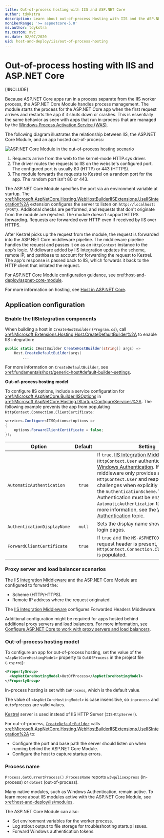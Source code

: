 ```yaml
---
title: Out-of-process hosting with IIS and ASP.NET Core
author: tdykstra
description: Learn about out-of-process Hosting with IIS and the ASP.NET Core Module.
monikerRange: '>= aspnetcore-5.0'
ms.author: tdykstra
ms.custom: mvc
ms.date: 02/07/2020
uid: host-and-deploy/iis/out-of-process-hosting
---
```

# Out-of-process hosting with IIS and ASP.NET Core 

[!INCLUDE[](~/includes/not-latest-version.md)]

Because ASP.NET Core apps run in a process separate from the IIS worker process, the ASP.NET Core Module handles process management. The module starts the process for the ASP.NET Core app when the first request arrives and restarts the app if it shuts down or crashes. This is essentially the same behavior as seen with apps that run in-process that are managed by the [Windows Process Activation Service (WAS)](/iis/manage/provisioning-and-managing-iis/features-of-the-windows-process-activation-service-was).

The following diagram illustrates the relationship between IIS, the ASP.NET Core Module, and an app hosted out-of-process:

![ASP.NET Core Module in the out-of-process hosting scenario](index/_static/ancm-outofprocess.png)

1. Requests arrive from the web to the kernel-mode HTTP.sys driver.
1. The driver routes the requests to IIS on the website's configured port. The configured port is usually 80 (HTTP) or 443 (HTTPS).
1. The module forwards the requests to Kestrel on a random port for the app. The random port isn't 80 or 443.

<!-- make this a bullet list -->
The ASP.NET Core Module specifies the port via an environment variable at startup. The <xref:Microsoft.AspNetCore.Hosting.WebHostBuilderIISExtensions.UseIISIntegration%2A> extension configures the server to listen on `http://localhost:{PORT}`. Additional checks are performed, and requests that don't originate from the module are rejected. The module doesn't support HTTPS forwarding. Requests are forwarded over HTTP even if received by IIS over HTTPS.

After Kestrel picks up the request from the module, the request is forwarded into the ASP.NET Core middleware pipeline. The middleware pipeline handles the request and passes it on as an `HttpContext` instance to the app's logic. Middleware added by IIS Integration updates the scheme, remote IP, and pathbase to account for forwarding the request to Kestrel. The app's response is passed back to IIS, which forwards it back to the HTTP client that initiated the request.

For ASP.NET Core Module configuration guidance, see <xref:host-and-deploy/aspnet-core-module>.

For more information on hosting, see [Host in ASP.NET Core](xref:fundamentals/index#host).

## Application configuration

### Enable the IISIntegration components

When building a host in `CreateHostBuilder` (`Program.cs`), call <xref:Microsoft.Extensions.Hosting.Host.CreateDefaultBuilder%2A> to enable IIS integration:

```csharp
public static IHostBuilder CreateHostBuilder(string[] args) =>
    Host.CreateDefaultBuilder(args)
        ...
```

For more information on `CreateDefaultBuilder`, see <xref:fundamentals/host/generic-host#default-builder-settings>.


**Out-of-process hosting model**

To configure IIS options, include a service configuration for <xref:Microsoft.AspNetCore.Builder.IISOptions> in <xref:Microsoft.AspNetCore.Hosting.IStartup.ConfigureServices%2A>. The following example prevents the app from populating `HttpContext.Connection.ClientCertificate`:

```csharp
services.Configure<IISOptions>(options => 
{
    options.ForwardClientCertificate = false;
});
```

| Option                         | Default | Setting |
| ------------------------------ | :-----: | ------- |
| `AutomaticAuthentication`      | `true`  | If `true`, [IIS Integration Middleware](#enable-the-iisintegration-components) sets the `HttpContext.User` authenticated by [Windows Authentication](xref:security/authentication/windowsauth). If `false`, the middleware only provides an identity for `HttpContext.User` and responds to challenges when explicitly requested by the `AuthenticationScheme`. Windows Authentication must be enabled in IIS for `AutomaticAuthentication` to function. For more information, see the [Windows Authentication](xref:security/authentication/windowsauth) topic. |
| `AuthenticationDisplayName`    | `null`  | Sets the display name shown to users on login pages. |
| `ForwardClientCertificate`     | `true`  | If `true` and the `MS-ASPNETCORE-CLIENTCERT` request header is present, the `HttpContext.Connection.ClientCertificate` is populated. |


### Proxy server and load balancer scenarios

The [IIS Integration Middleware](#enable-the-iisintegration-components) and the ASP.NET Core Module are configured to forward the:

* Scheme (HTTP/HTTPS).
* Remote IP address where the request originated.

The [IIS Integration Middleware](#enable-the-iisintegration-components) configures Forwarded Headers Middleware.

Additional configuration might be required for apps hosted behind additional proxy servers and load balancers. For more information, see [Configure ASP.NET Core to work with proxy servers and load balancers](xref:host-and-deploy/proxy-load-balancer).


### Out-of-process hosting model

To configure an app for out-of-process hosting, set the value of the `<AspNetCoreHostingModel>` property to `OutOfProcess` in the project file (`.csproj`):

```xml
<PropertyGroup>
  <AspNetCoreHostingModel>OutOfProcess</AspNetCoreHostingModel>
</PropertyGroup>
```

In-process hosting is set with `InProcess`, which is the default value.

The value of `<AspNetCoreHostingModel>` is case insensitive, so `inprocess` and `outofprocess` are valid values.

[Kestrel](xref:fundamentals/servers/kestrel) server is used instead of IIS HTTP Server (`IISHttpServer`).

For out-of-process, [`CreateDefaultBuilder`](xref:fundamentals/host/generic-host#default-builder-settings) calls <xref:Microsoft.AspNetCore.Hosting.WebHostBuilderIISExtensions.UseIISIntegration%2A> to:

* Configure the port and base path the server should listen on when running behind the ASP.NET Core Module.
* Configure the host to capture startup errors.

### Process name

`Process.GetCurrentProcess().ProcessName` reports `w3wp`/`iisexpress` (in-process) or `dotnet` (out-of-process).

Many native modules, such as Windows Authentication, remain active. To learn more about IIS modules active with the ASP.NET Core Module, see <xref:host-and-deploy/iis/modules>.

The ASP.NET Core Module can also:

* Set environment variables for the worker process.
* Log stdout output to file storage for troubleshooting startup issues.
* Forward Windows authentication tokens.
